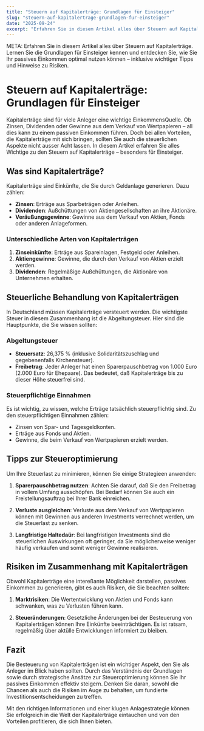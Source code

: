 ```yaml
---
title: "Steuern auf Kapitalerträge: Grundlagen für Einsteiger"
slug: "steuern-auf-kapitalertrage-grundlagen-fur-einsteiger"
date: "2025-09-24"
excerpt: "Erfahren Sie in diesem Artikel alles über Steuern auf Kapitalerträge. Lernen Sie die Grundlagen für Einsteiger kennen und entdecken Sie, wie Sie Ihr passives Einkommen optimal nutzen können – inklusive wichtiger Tipps und Hinweise zu Risiken."
---
```


META: Erfahren Sie in diesem Artikel alles über Steuern auf Kapitalerträge. Lernen Sie die Grundlagen für Einsteiger kennen und entdecken Sie, wie Sie Ihr passives Einkommen optimal nutzen können – inklusive wichtiger Tipps und Hinweise zu Risiken.

# Steuern auf Kapitalerträge: Grundlagen für Einsteiger

Kapitalerträge sind für viele Anleger eine wichtige EinkommensQuelle. Ob Zinsen, Dividenden oder Gewinne aus dem Verkauf von Wertpapieren – all dies kann zu einem passiven Einkommen führen. Doch bei allen Vorteilen, die Kapitalerträge mit sich bringen, sollten Sie auch die steuerlichen Aspekte nicht ausser Acht lassen. In diesem Artikel erfahren Sie alles Wichtige zu den Steuern auf Kapitalerträge – besonders für Einsteiger.

## Was sind Kapitalerträge?

Kapitalerträge sind Einkünfte, die Sie durch Geldanlage generieren. Dazu zählen:

- **Zinsen**: Erträge aus Sparbeträgen oder Anleihen.
- **Dividenden**: Außchüttungen von Aktiengesellschaften an ihre Aktionäre.
- **Veräußungsgewinne**: Gewinne aus dem Verkauf von Aktien, Fonds oder anderen Anlageformen.

### Unterschiedliche Arten von Kapitalerträgen

1. **Zinseinkünfte**: Erträge aus Spareinlagen, Festgeld oder Anleihen.
2. **Aktiengewinne**: Gewinne, die durch den Verkauf von Aktien erzielt werden.
3. **Dividenden**: Regelmäßige Außchüttungen, die Aktionäre von Unternehmen erhalten.

## Steuerliche Behandlung von Kapitalerträgen

In Deutschland müssen Kapitalerträge versteuert werden. Die wichtigste Steuer in diesem Zusammenhang ist die Abgeltungsteuer. Hier sind die Hauptpunkte, die Sie wissen sollten:

### Abgeltungsteuer

- **Steuersatz**: 26,375 % (inklusive Solidaritätszuschlag und gegebenenfalls Kirchensteuer).
- **Freibetrag**: Jeder Anleger hat einen Sparerpauschbetrag von 1.000 Euro (2.000 Euro für Ehepaare). Das bedeutet, daß Kapitalerträge bis zu dieser Höhe steuerfrei sind.

### Steuerpflichtige Einnahmen

Es ist wichtig, zu wissen, welche Erträge tatsächlich steuerpflichtig sind. Zu den steuerpflichtigen Einnahmen zählen:

- Zinsen von Spar- und Tagesgeldkonten.
- Erträge aus Fonds und Aktien.
- Gewinne, die beim Verkauf von Wertpapieren erzielt werden.

## Tipps zur Steueroptimierung

Um Ihre Steuerlast zu minimieren, können Sie einige Strategieen anwenden:

1. **Sparerpauschbetrag nutzen**: Achten Sie darauf, daß Sie den Freibetrag in vollem Umfang ausschöpfen. Bei Bedarf können Sie auch ein Freistellungsauftrag bei Ihrer Bank einreichen.
  
2. **Verluste ausgleichen**: Verluste aus dem Verkauf von Wertpapieren können mit Gewinnen aus anderen Investments verrechnet werden, um die Steuerlast zu senken.

3. **Langfristige Haltedaür**: Bei langfristigen Investments sind die steuerlichen Auswirkungen oft geringer, da Sie möglicherweise weniger häufig verkaufen und somit weniger Gewinne realisieren.

## Risiken im Zusammenhang mit Kapitalerträgen

Obwohl Kapitalerträge eine intereßante Möglichkeit darstellen, passives Einkommen zu generieren, gibt es auch Risiken, die Sie beachten sollten:

1. **Marktrisiken**: Die Wertentwicklung von Aktien und Fonds kann schwanken, was zu Verlusten führen kann.
  
2. **Steueränderungen**: Gesetzliche Änderungen bei der Besteuerung von Kapitalerträgen können Ihre Einkünfte beeinträchtigen. Es ist ratsam, regelmäßig über aktülle Entwicklungen informiert zu bleiben.

## Fazit

Die Besteuerung von Kapitalerträgen ist ein wichtiger Aspekt, den Sie als Anleger im Blick haben sollten. Durch das Verständnis der Grundlagen sowie durch strategische Ansätze zur Steueroptimierung können Sie Ihr passives Einkommen effektiv steigern. Denken Sie daran, sowohl die Chancen als auch die Risiken im Auge zu behalten, um fundierte Investitionsentscheidungen zu treffen. 

Mit den richtigen Informationen und einer klugen Anlagestrategie können Sie erfolgreich in die Welt der Kapitalerträge eintauchen und von den Vorteilen profitieren, die sich Ihnen bieten.
